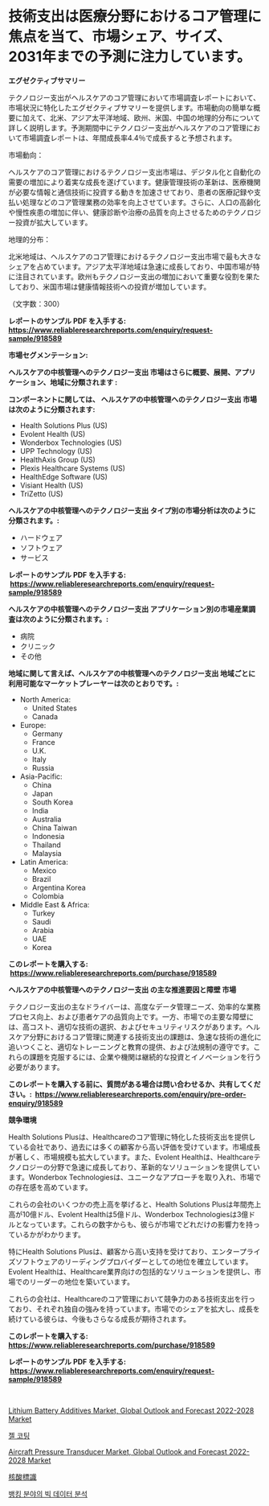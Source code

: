 <p><h1>技術支出は医療分野におけるコア管理に焦点を当て、市場シェア、サイズ、2031年までの予測に注力しています。</h1></p><p><strong>エグゼクティブサマリー</strong></p>
<p><p>テクノロジー支出がヘルスケアのコア管理において市場調査レポートにおいて、市場状況に特化したエグゼクティブサマリーを提供します。市場動向の簡単な概要に加えて、北米、アジア太平洋地域、欧州、米国、中国の地理的分布について詳しく説明します。予測期間中にテクノロジー支出がヘルスケアのコア管理において市場調査レポートは、年間成長率4.4％で成長すると予想されます。</p><p>市場動向：</p><p>ヘルスケアのコア管理におけるテクノロジー支出市場は、デジタル化と自動化の需要の増加により着実な成長を遂げています。健康管理技術の革新は、医療機関が必要な情報と通信技術に投資する動きを加速させており、患者の医療記録や支払い処理などのコア管理業務の効率を向上させています。さらに、人口の高齢化や慢性疾患の増加に伴い、健康診断や治療の品質を向上させるためのテクノロジー投資が拡大しています。</p><p>地理的分布：</p><p>北米地域は、ヘルスケアのコア管理におけるテクノロジー支出市場で最も大きなシェアを占めています。アジア太平洋地域は急速に成長しており、中国市場が特に注目されています。欧州もテクノロジー支出の増加において重要な役割を果たしており、米国市場は健康情報技術への投資が増加しています。</p><p>（文字数：300）</p></p>
<p><strong>レポートのサンプル PDF を入手する: <a href="https://www.reliableresearchreports.com/enquiry/request-sample/918589">https://www.reliableresearchreports.com/enquiry/request-sample/918589</a></strong></p>
<p><strong>市場セグメンテーション:</strong></p>
<p><strong> ヘルスケアの中核管理へのテクノロジー支出 市場はさらに概要、展開、アプリケーション、地域に分類されます :</strong></p>
<p><strong>コンポーネントに関しては、 ヘルスケアの中核管理へのテクノロジー支出 市場は次のように分類されます: &nbsp;</strong></p>
<p><ul><li>Health Solutions Plus (US)</li><li>Evolent Health (US)</li><li>Wonderbox Technologies (US)</li><li>UPP Technology (US)</li><li>HealthAxis Group (US)</li><li>Plexis Healthcare Systems (US)</li><li>HealthEdge Software (US)</li><li>Visiant Health (US)</li><li>TriZetto (US)</li></ul></p>
<p><strong> ヘルスケアの中核管理へのテクノロジー支出 タイプ別の市場分析は次のように分類されます。:</strong></p>
<p><ul><li>ハードウェア</li><li>ソフトウェア</li><li>サービス</li></ul></p>
<p><strong>レポートのサンプル PDF を入手する: &nbsp;<a href="https://www.reliableresearchreports.com/enquiry/request-sample/918589">https://www.reliableresearchreports.com/enquiry/request-sample/918589</a></strong></p>
<p><strong> ヘルスケアの中核管理へのテクノロジー支出 アプリケーション別の市場産業調査は次のように分類されます。:</strong></p>
<p><ul><li>病院</li><li>クリニック</li><li>その他</li></ul></p>
<p><strong>地域に関して言えば、ヘルスケアの中核管理へのテクノロジー支出 地域ごとに利用可能なマーケットプレーヤーは次のとおりです。:</strong></p>
<p><ul>
    <li>
        North America:
        <ul>
            <li>United States</li>
            <li>Canada</li>
        </ul>
    </li>
    <li>
        Europe:
        <ul>
            <li>Germany</li>
            <li>France</li>
            <li>U.K.</li>
            <li>Italy</li>
            <li>Russia</li>
        </ul>
    </li>
    <li>
        Asia-Pacific:
        <ul>
            <li>China</li>
            <li>Japan</li>
            <li>South Korea</li>
            <li>India</li>
            <li>Australia</li>
            <li>China Taiwan</li>
            <li>Indonesia</li>
            <li>Thailand</li>
            <li>Malaysia</li>
        </ul>
    </li>
    <li>
        Latin America:
        <ul>
            <li>Mexico</li>
            <li>Brazil</li>
            <li>Argentina Korea</li>
            <li>Colombia</li>
        </ul>
    </li>
    <li>
        Middle East & Africa:
        <ul>
            <li>Turkey</li>
            <li>Saudi</li>
            <li>Arabia</li>
            <li>UAE</li>
            <li>Korea</li>
        </ul>
    </li>
    </ul></p>
<p><strong>このレポートを購入する: &nbsp;<a href="https://www.reliableresearchreports.com/purchase/918589">https://www.reliableresearchreports.com/purchase/918589</a></strong></p>
<p><strong>ヘルスケアの中核管理へのテクノロジー支出 の主な推進要因と障壁 市場</strong></p>
<p><p>テクノロジー支出の主なドライバーは、高度なデータ管理ニーズ、効率的な業務プロセス向上、および患者ケアの品質向上です。一方、市場での主要な障壁には、高コスト、適切な技術の選択、およびセキュリティリスクがあります。ヘルスケア分野におけるコア管理に関連する技術支出の課題は、急速な技術の進化に追いつくこと、適切なトレーニングと教育の提供、および法規制の遵守です。これらの課題を克服するには、企業や機関は継続的な投資とイノベーションを行う必要があります。</p></p>
<p><strong>このレポートを購入する前に、質問がある場合は問い合わせるか、共有してください。:&nbsp; <a href="https://www.reliableresearchreports.com/enquiry/pre-order-enquiry/918589">https://www.reliableresearchreports.com/enquiry/pre-order-enquiry/918589</a></strong></p>
<p><strong>競争環境</strong></p>
<p><p>Health Solutions Plusは、Healthcareのコア管理に特化した技術支出を提供している会社であり、過去には多くの顧客から高い評価を受けています。市場成長が著しく、市場規模も拡大しています。また、Evolent Healthは、Healthcareテクノロジーの分野で急速に成長しており、革新的なソリューションを提供しています。Wonderbox Technologiesは、ユニークなアプローチを取り入れ、市場での存在感を高めています。</p><p>これらの会社のいくつかの売上高を挙げると、Health Solutions Plusは年間売上高が10億ドル、Evolent Healthは5億ドル、Wonderbox Technologiesは3億ドルとなっています。これらの数字からも、彼らが市場でどれだけの影響力を持っているかがわかります。</p><p>特にHealth Solutions Plusは、顧客から高い支持を受けており、エンタープライズソフトウェアのリーディングプロバイダーとしての地位を確立しています。Evolent Healthは、Healthcare業界向けの包括的なソリューションを提供し、市場でのリーダーの地位を築いています。</p><p>これらの会社は、Healthcareのコア管理において競争力のある技術支出を行っており、それぞれ独自の強みを持っています。市場でのシェアを拡大し、成長を続けている彼らは、今後もさらなる成長が期待されます。</p></p>
<p><strong>このレポートを購入する: &nbsp; <a href="https://www.reliableresearchreports.com/purchase/918589">https://www.reliableresearchreports.com/purchase/918589</a></strong></p>
<p><strong>レポートのサンプル PDF を入手する: &nbsp;<a href="https://www.reliableresearchreports.com/enquiry/request-sample/918589">https://www.reliableresearchreports.com/enquiry/request-sample/918589</a></strong><strong></strong></p>
<p>&nbsp;</p>
<p><p><a href="https://zircon-bluebell-299.notion.site/Lithium-Battery-Additives-Market-Global-Outlook-and-Forecast-2022-2028-Market-Size-2024-2031-Glob-135922038c384a11a34e8c357dc6ec9d">Lithium Battery Additives Market, Global Outlook and Forecast 2022-2028 Market</a></p><p><a href="https://medium.com/@cgrillo63/%EC%A0%A4%EC%BD%94%ED%8C%85-%EC%8B%9C%EC%9E%A5-%EA%B7%9C%EB%AA%A8%EB%8A%94-%EA%B8%80%EB%A1%9C%EB%B2%8C-%EC%82%B0%EC%97%85%EC%97%90%EC%84%9C-%EC%B5%9C%EC%A0%81%EC%9D%98-%EB%A7%88%EC%BC%80%ED%8C%85-%EC%B1%84%EB%84%90%EC%9D%84-%EB%B3%B4%EC%97%AC%EC%A4%8D%EB%8B%88%EB%8B%A4-834ad7ddb4e2">젤 코팅</a></p><p><a href="https://iodized-pantydraco-05c.notion.site/Aircraft-Pressure-Transducer-Market-Global-Outlook-and-Forecast-2022-2028-Market-Size-Growing-and-F-b2a545806b3e41afb696390f83b97703">Aircraft Pressure Transducer Market, Global Outlook and Forecast 2022-2028 Market</a></p><p><a href="https://medium.com/@jlrg110/%E6%A0%B8%E9%85%B8%E6%A8%99%E8%AD%98%E5%B8%82%E5%A0%B4-%E5%B8%82%E5%A0%B4cagr-%E5%B8%82%E5%A0%B4%E8%B6%A8%E5%8B%A2%E5%92%8C%E5%A2%9E%E9%95%B7%E7%AD%96%E7%95%A5%E7%9A%84%E6%B4%9E%E5%AF%9F-9d6583c97634">核酸標識</a></p><p><a href="https://medium.com/@cgrillo63/%EC%9D%80%ED%96%89-%EC%8B%9C%EC%9E%A5%EC%9D%98-%EB%B9%85%EB%8D%B0%EC%9D%B4%ED%84%B0-%EB%B6%84%EC%84%9D-%ED%95%B4%EB%8F%85-%EC%8B%9C%EC%9E%A5-%EC%A0%90%EC%9C%A0%EC%9C%A8-%ED%8A%B8%EB%A0%8C%EB%93%9C-%EB%B0%8F-%EC%84%B1%EC%9E%A5-%ED%8C%A8%ED%84%B4-df35de3d608e">뱅킹 분야의 빅 데이터 분석</a></p></p>